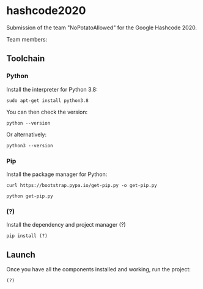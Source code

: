 # hashcode2020
Submission of the team "NoPotatoAllowed" for the Google Hashcode 2020.

Team members:

## Toolchain

### Python

Install the interpreter for Python 3.8:
```
sudo apt-get install python3.8
```

You can then check the version:
```
python --version
```

Or alternatively:
```
python3 --version
```

### Pip

Install the package manager for Python:
```
curl https://bootstrap.pypa.io/get-pip.py -o get-pip.py
```
```
python get-pip.py
```

### (?)

Install the dependency and project manager (?)
```
pip install (?)
```

## Launch

Once you have all the components installed and working, run the project:
```
(?)
```
